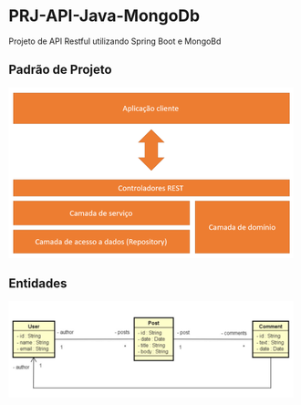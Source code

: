 # PRJ-API-Java-MongoDb
Projeto de API Restful utilizando Spring Boot e MongoBd



## Padrão de Projeto 

<img src= "image.png" width="500px">


## Entidades
<img src= "entities.png" width="500px">